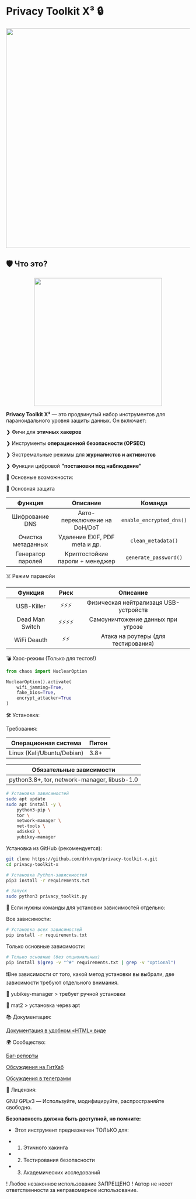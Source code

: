 # Privacy Toolkit X³ 🔒

<div id="header" align="center">
  <img src="https://i.giphy.com/KiXiO1iR3fFhC.webp" width="600"/>
</div>


## 🛡️ Что это?

<div id="header" align="center">
<img src="https://i.imgur.com/pB6HoVa.png" width="350"/>
</div>

**Privacy Toolkit X³** — это продвинутый набор инструментов для параноидального уровня защиты данных. Он включает:

❯ Фичи для **этичных хакеров**

❯ Инструменты **операционной безопасности (OPSEC)**

❯ Экстремальные режимы для **журналистов и активистов**

❯ Функции цифровой **"постановки под наблюдение"**



🌟 Основные возможности:

🔐 Основная защита

| **Функция**  | **Описание**   | **Команда**   |
| :---:        |     :---:      |     :---:     |
| Шифрование DNS	   | Авто-переключение на DoH/DoT     | `enable_encrypted_dns()`    |
| Очистка метаданных     | Удаление EXIF, PDF meta и др.       | `clean_metadata()`      |
| Генератор паролей     | Криптостойкие пароли + менеджер       | `generate_password()`      |


☠️ Режим паранойи

| Функция | Риск	 | Описание |
| :---:         |     :---:      |          :---: |
| USB-Killer	   | ⚡⚡⚡     | Физическая нейтрализаця USB-устройств|
| Dead Man Switch     | ⚡⚡⚡⚡       | Самоуничтожение данных при угрозе      |
| WiFi Deauth     | ⚡⚡       | Атака на роутеры (для тестирования)      |


💣 Хаос-режим (Только для тестов!)

```python
from chaos import NuclearOption

NuclearOption().activate(
    wifi_jamming=True,
    fake_bios=True,
    encrypt_attacker=True 
)
```

🛠 Установка:

Требования:

| Операционная система | Питон |
| --- | --- |
| Linux (Kali/Ubuntu/Debian) | 3.8+ |

| **Обязательные зависимости** |
| --- |
| python3.8+, tor, network-manager, libusb-1.0 |

```bash
# Установка зависимостей
sudo apt update
sudo apt install -y \
    python3-pip \
    tor \
    network-manager \
    net-tools \
    udisks2 \
    yubikey-manager
```

Установка из GitHub (рекомендуется):

```bash
git clone https://github.com/drknvpn/privacy-toolkit-x.git
cd privacy-toolkit-x

# Установка Python-зависимостей
pip3 install -r requirements.txt

# Запуск
sudo python3 privacy_toolkit.py
```

📑 Если нужны команды для установки зависимостей отдельно:

Все зависимости:
```bash
# Установка всех зависимостей
pip install -r requirements.txt
```

Только основные зависимости:
```bash
# Только основные (без опциональных)
pip install $(grep -v "^#" requirements.txt | grep -v "optional")
```

❗Вне зависимости от того, какой метод установки вы выбрали, две зависимости требуют отдельного внимания.

🔸 yubikey-manager > требует ручной установки

🔸 mat2 > установка через apt

📚 Документация:

[Документация в удобном «HTML» виде][docs]

[docs]: https://htmlpreview.github.io/?https://github.com/drknvpn/privacy-toolkit-x/blob/main/docs/manual.html


🌍 Сообщество:

[Баг-репорты][bugs]

[Обсуждения на ГитХаб][issuesgithub]

[Обсуждения в телеграмм][issuestelegramm]

[bugs]: https://github.com/drknvpn/privacy-toolkit-x/issues

[issuesgithub]: https://github.com/drknvpn/privacy-toolkit-x/issues

[issuestelegramm]: https://t.me/darkniiit

📜 Лицензия:

GNU GPLv3 — Используйте, модифицируйте, распространяйте свободно.




**Безопасность должна быть доступной, но помните:**

- Этот инструмент предназначен ТОЛЬКО для:
+ 1. Этичного хакинга
+ 2. Тестирования безопасности
+ 3. Академических исследований

! Любое незаконное использование ЗАПРЕЩЕНО !
Автор не несет ответственности за неправомерное использование.
